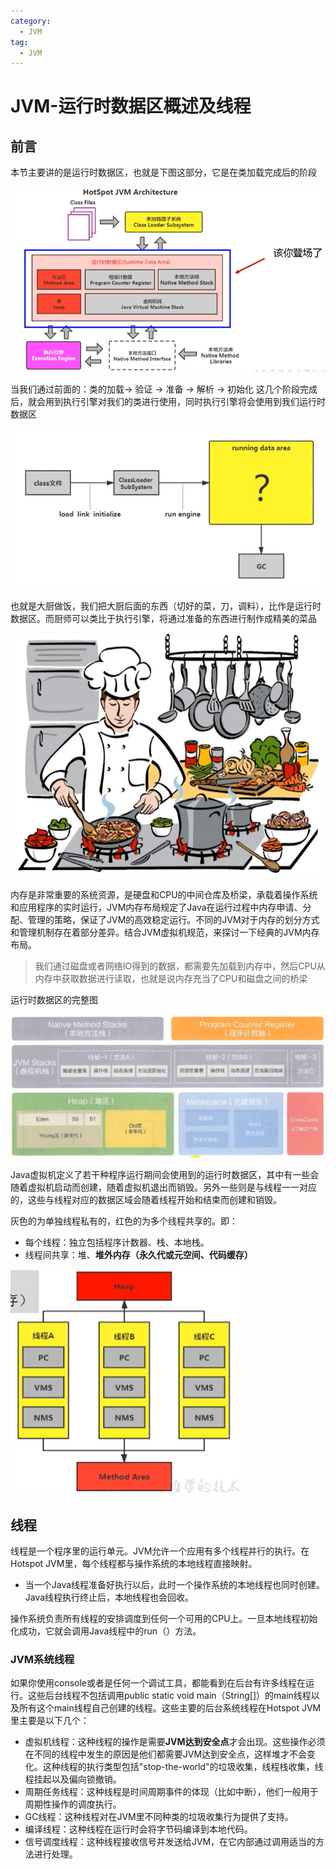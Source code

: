 ```yaml
---
category:
  - JVM
tag:
  - JVM
---
```

# JVM-运行时数据区概述及线程

## 前言

本节主要讲的是运行时数据区，也就是下图这部分，它是在类加载完成后的阶段

![image-20200705111640511](./images/image-20200705111640511.png)

当我们通过前面的：类的加载-> 验证 -> 准备 -> 解析 -> 初始化 这几个阶段完成后，就会用到执行引擎对我们的类进行使用，同时执行引擎将会使用到我们运行时数据区

![image-20200705111843003](./images/image-20200705111843003.png)

也就是大厨做饭，我们把大厨后面的东西（切好的菜，刀，调料），比作是运行时数据区。而厨师可以类比于执行引擎，将通过准备的东西进行制作成精美的菜品

![image-20200705112036630](./images/image-20200705112036630.png)

内存是非常重要的系统资源，是硬盘和CPU的中间仓库及桥梁，承载着操作系统和应用程序的实时运行，JVM内存布局规定了Java在运行过程中内存申请、分配、管理的策略，保证了JVM的高效稳定运行。不同的JVM对于内存的划分方式和管理机制存在着部分差异。结合JVM虚拟机规范，来探讨一下经典的JVM内存布局。

> 我们通过磁盘或者网络IO得到的数据，都需要先加载到内存中，然后CPU从内存中获取数据进行读取，也就是说内存充当了CPU和磁盘之间的桥梁

运行时数据区的完整图

![image-20200705112416101](./images/image-20200705112416101.png)

Java虚拟机定义了若干种程序运行期间会使用到的运行时数据区，其中有一些会随着虚拟机启动而创建，随着虚拟机退出而销毁。另外一些则是与线程一一对应的，这些与线程对应的数据区域会随着线程开始和结束而创建和销毁。

灰色的为单独线程私有的，红色的为多个线程共享的。即：

- 每个线程：独立包括程序计数器、栈、本地栈。
- 线程间共享：堆、**堆外内存（永久代或元空间、代码缓存）**

![image-20200705112601211](./images/image-20200705112601211.png)

## 线程

线程是一个程序里的运行单元。JVM允许一个应用有多个线程并行的执行。在Hotspot JVM里，每个线程都与操作系统的本地线程直接映射。

- 当一个Java线程准备好执行以后，此时一个操作系统的本地线程也同时创建。Java线程执行终止后，本地线程也会回收。

操作系统负责所有线程的安排调度到任何一个可用的CPU上。一旦本地线程初始化成功，它就会调用Java线程中的run（）方法。

### JVM系统线程

如果你使用console或者是任何一个调试工具，都能看到在后台有许多线程在运行。这些后台线程不包括调用public static void main（String[]）的main线程以及所有这个main线程自己创建的线程。这些主要的后台系统线程在Hotspot JVM里主要是以下几个：

- 虚拟机线程：这种线程的操作是需要**JVM达到安全点**才会出现。这些操作必须在不同的线程中发生的原因是他们都需要JVM达到安全点，这样堆才不会变化。这种线程的执行类型包括"stop-the-world"的垃圾收集，线程栈收集，线程挂起以及偏向锁撤销。
- 周期任务线程：这种线程是时间周期事件的体现（比如中断），他们一般用于周期性操作的调度执行。
- GC线程：这种线程对在JVM里不同种类的垃圾收集行为提供了支持。
- 编译线程：这种线程在运行时会将字节码编译到本地代码。
- 信号调度线程：这种线程接收信号并发送给JVM，在它内部通过调用适当的方法进行处理。
